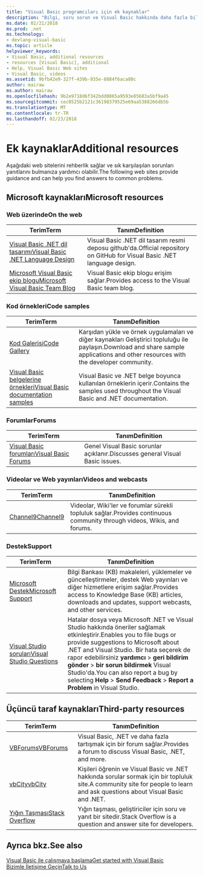 ```yaml
---
title: "Visual Basic programcıları için ek kaynaklar"
description: "Bilgi, soru sorun ve Visual Basic hakkında daha fazla bilgi bulmak için web üzerindeki kaynakları bulur."
ms.date: 02/21/2018
ms.prod: .net
ms.technology:
- devlang-visual-basic
ms.topic: article
helpviewer_keywords:
- Visual Basic, additional resources
- resources [Visual Basic], additional
- Help, Visual Basic Web sites
- Visual Basic, videos
ms.assetid: 9bfb42e9-327f-439b-935e-8884f6aca80c
author: mairaw
ms.author: mairaw
ms.openlocfilehash: 9b2e9718d6f342bdd0865a9593e85683a5bf9a45
ms.sourcegitcommit: cec0525b2121c36198379525e69aa5388266db5b
ms.translationtype: MT
ms.contentlocale: tr-TR
ms.lasthandoff: 02/23/2018
---
```

# <a name="additional-resources"></a><span data-ttu-id="af88b-103">Ek kaynaklar</span><span class="sxs-lookup"><span data-stu-id="af88b-103">Additional resources</span></span>

<span data-ttu-id="af88b-104">Aşağıdaki web sitelerini rehberlik sağlar ve sık karşılaşılan sorunları yanıtlarını bulmanıza yardımcı olabilir.</span><span class="sxs-lookup"><span data-stu-id="af88b-104">The following web sites provide guidance and can help you find answers to common problems.</span></span>

## <a name="microsoft-resources"></a><span data-ttu-id="af88b-105">Microsoft kaynakları</span><span class="sxs-lookup"><span data-stu-id="af88b-105">Microsoft resources</span></span>

### <a name="on-the-web"></a><span data-ttu-id="af88b-106">Web üzerinde</span><span class="sxs-lookup"><span data-stu-id="af88b-106">On the web</span></span>

|<span data-ttu-id="af88b-107">Terim</span><span class="sxs-lookup"><span data-stu-id="af88b-107">Term</span></span>|<span data-ttu-id="af88b-108">Tanım</span><span class="sxs-lookup"><span data-stu-id="af88b-108">Definition</span></span>|
|----------|----------------|
|[<span data-ttu-id="af88b-109">Visual Basic .NET dil tasarımı</span><span class="sxs-lookup"><span data-stu-id="af88b-109">Visual Basic .NET Language Design</span></span>](https://github.com/dotnet/vblang)|<span data-ttu-id="af88b-110">Visual Basic .NET dil tasarım resmi deposu github'da.</span><span class="sxs-lookup"><span data-stu-id="af88b-110">Official repository on GitHub for Visual Basic .NET language design.</span></span>|
|[<span data-ttu-id="af88b-111">Microsoft Visual Basic ekip blogu</span><span class="sxs-lookup"><span data-stu-id="af88b-111">Microsoft Visual Basic Team Blog</span></span>](https://blogs.msdn.microsoft.com/vbteam/)|<span data-ttu-id="af88b-112">Visual Basic ekip blogu erişim sağlar.</span><span class="sxs-lookup"><span data-stu-id="af88b-112">Provides access to the Visual Basic team blog.</span></span>|

### <a name="code-samples"></a><span data-ttu-id="af88b-113">Kod örnekleri</span><span class="sxs-lookup"><span data-stu-id="af88b-113">Code samples</span></span>

|<span data-ttu-id="af88b-114">Terim</span><span class="sxs-lookup"><span data-stu-id="af88b-114">Term</span></span>|<span data-ttu-id="af88b-115">Tanım</span><span class="sxs-lookup"><span data-stu-id="af88b-115">Definition</span></span>|
|----------|----------------|
|[<span data-ttu-id="af88b-116">Kod Galerisi</span><span class="sxs-lookup"><span data-stu-id="af88b-116">Code Gallery</span></span>](https://code.msdn.microsoft.com/site/search?f%5B0%5D.Type=ProgrammingLanguage&f%5B0%5D.Value=VB&f%5B0%5D.Text=VB.NET)|<span data-ttu-id="af88b-117">Karşıdan yükle ve örnek uygulamaları ve diğer kaynakları Geliştirici topluluğu ile paylaşın.</span><span class="sxs-lookup"><span data-stu-id="af88b-117">Download and share sample applications and other resources with the developer community.</span></span>|
|[<span data-ttu-id="af88b-118">Visual Basic belgelerine örnekleri</span><span class="sxs-lookup"><span data-stu-id="af88b-118">Visual Basic documentation samples</span></span>](https://github.com/dotnet/docs/tree/master/samples/snippets/visualbasic)|<span data-ttu-id="af88b-119">Visual Basic ve .NET belge boyunca kullanılan örneklerin içerir.</span><span class="sxs-lookup"><span data-stu-id="af88b-119">Contains the samples used throughout the Visual Basic and .NET documentation.</span></span>|

### <a name="forums"></a><span data-ttu-id="af88b-120">Forumlar</span><span class="sxs-lookup"><span data-stu-id="af88b-120">Forums</span></span>

|<span data-ttu-id="af88b-121">Terim</span><span class="sxs-lookup"><span data-stu-id="af88b-121">Term</span></span>|<span data-ttu-id="af88b-122">Tanım</span><span class="sxs-lookup"><span data-stu-id="af88b-122">Definition</span></span>|
|----------|----------------|
|[<span data-ttu-id="af88b-123">Visual Basic forumları</span><span class="sxs-lookup"><span data-stu-id="af88b-123">Visual Basic Forums</span></span>](https://social.msdn.microsoft.com/Forums/vstudio/en-US/home?forum=vbgeneral)|<span data-ttu-id="af88b-124">Genel Visual Basic sorunlar açıklanır.</span><span class="sxs-lookup"><span data-stu-id="af88b-124">Discusses general Visual Basic issues.</span></span>|

### <a name="videos-and-webcasts"></a><span data-ttu-id="af88b-125">Videolar ve Web yayınları</span><span class="sxs-lookup"><span data-stu-id="af88b-125">Videos and webcasts</span></span>

|<span data-ttu-id="af88b-126">Terim</span><span class="sxs-lookup"><span data-stu-id="af88b-126">Term</span></span>|<span data-ttu-id="af88b-127">Tanım</span><span class="sxs-lookup"><span data-stu-id="af88b-127">Definition</span></span>|
|----------|----------------|
|[<span data-ttu-id="af88b-128">Channel9</span><span class="sxs-lookup"><span data-stu-id="af88b-128">Channel9</span></span>](https://channel9.msdn.com/)|<span data-ttu-id="af88b-129">Videolar, Wiki'ler ve forumlar sürekli topluluk sağlar.</span><span class="sxs-lookup"><span data-stu-id="af88b-129">Provides continuous community through videos, Wikis, and forums.</span></span>|

### <a name="support"></a><span data-ttu-id="af88b-130">Destek</span><span class="sxs-lookup"><span data-stu-id="af88b-130">Support</span></span>

|<span data-ttu-id="af88b-131">Terim</span><span class="sxs-lookup"><span data-stu-id="af88b-131">Term</span></span>|<span data-ttu-id="af88b-132">Tanım</span><span class="sxs-lookup"><span data-stu-id="af88b-132">Definition</span></span>|
|----------|----------------|
|[<span data-ttu-id="af88b-133">Microsoft Destek</span><span class="sxs-lookup"><span data-stu-id="af88b-133">Microsoft Support</span></span>](https://support.microsoft.com)|<span data-ttu-id="af88b-134">Bilgi Bankası (KB) makaleleri, yüklemeler ve güncelleştirmeler, destek Web yayınları ve diğer hizmetlere erişim sağlar.</span><span class="sxs-lookup"><span data-stu-id="af88b-134">Provides access to Knowledge Base (KB) articles, downloads and updates, support webcasts, and other services.</span></span>|
|[<span data-ttu-id="af88b-135">Visual Studio soruları</span><span class="sxs-lookup"><span data-stu-id="af88b-135">Visual Studio Questions</span></span>](https://developercommunity.visualstudio.com)|<span data-ttu-id="af88b-136">Hatalar dosya veya Microsoft .NET ve Visual Studio hakkında öneriler sağlamak etkinleştirir.</span><span class="sxs-lookup"><span data-stu-id="af88b-136">Enables you to file bugs or provide suggestions to Microsoft about .NET and Visual Studio.</span></span> <span data-ttu-id="af88b-137">Bir hata seçerek de rapor edebilirsiniz **yardımcı** > **geri bildirim gönder** > **bir sorun bildirmek** Visual Studio'da.</span><span class="sxs-lookup"><span data-stu-id="af88b-137">You can also report a bug by selecting **Help** > **Send Feedback** > **Report a Problem** in Visual Studio.</span></span>|

## <a name="third-party-resources"></a><span data-ttu-id="af88b-138">Üçüncü taraf kaynakları</span><span class="sxs-lookup"><span data-stu-id="af88b-138">Third-party resources</span></span>

|<span data-ttu-id="af88b-139">Terim</span><span class="sxs-lookup"><span data-stu-id="af88b-139">Term</span></span>|<span data-ttu-id="af88b-140">Tanım</span><span class="sxs-lookup"><span data-stu-id="af88b-140">Definition</span></span>|
|----------|----------------|
|[<span data-ttu-id="af88b-141">VBForums</span><span class="sxs-lookup"><span data-stu-id="af88b-141">VBForums</span></span>](http://www.vbforums.com/)|<span data-ttu-id="af88b-142">Visual Basic, .NET ve daha fazla tartışmak için bir forum sağlar.</span><span class="sxs-lookup"><span data-stu-id="af88b-142">Provides a forum to discuss Visual Basic, .NET, and more.</span></span>|
|[<span data-ttu-id="af88b-143">vbCity</span><span class="sxs-lookup"><span data-stu-id="af88b-143">vbCity</span></span>](http://vbcity.com/)|<span data-ttu-id="af88b-144">Kişileri öğrenin ve Visual Basic ve .NET hakkında sorular sormak için bir topluluk site.</span><span class="sxs-lookup"><span data-stu-id="af88b-144">A community site for people to learn and ask questions about Visual Basic and .NET.</span></span>|
|[<span data-ttu-id="af88b-145">Yığın Taşması</span><span class="sxs-lookup"><span data-stu-id="af88b-145">Stack Overflow</span></span>](https://stackoverflow.com/questions/tagged/vb.net)|<span data-ttu-id="af88b-146">Yığın taşması, geliştiriciler için soru ve yanıt bir sitedir.</span><span class="sxs-lookup"><span data-stu-id="af88b-146">Stack Overflow is a question and answer site for developers.</span></span>|

## <a name="see-also"></a><span data-ttu-id="af88b-147">Ayrıca bkz.</span><span class="sxs-lookup"><span data-stu-id="af88b-147">See also</span></span>

[<span data-ttu-id="af88b-148">Visual Basic ile çalışmaya başlama</span><span class="sxs-lookup"><span data-stu-id="af88b-148">Get started with Visual Basic</span></span>](../../visual-basic/getting-started/index.md)  
[<span data-ttu-id="af88b-149">Bizimle İletişime Geçin</span><span class="sxs-lookup"><span data-stu-id="af88b-149">Talk to Us</span></span>](/visualstudio/ide/talk-to-us)  
